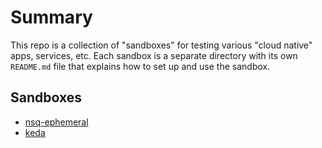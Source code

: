 # Summary

This repo is a collection of "sandboxes" for testing various "cloud native" apps, services, etc. Each sandbox is a separate directory with its own `README.md` file that explains how to set up and use the sandbox.

## Sandboxes

- [nsq-ephemeral](nsq-ephemeral/README.md)
- [keda](keda/README.md)
